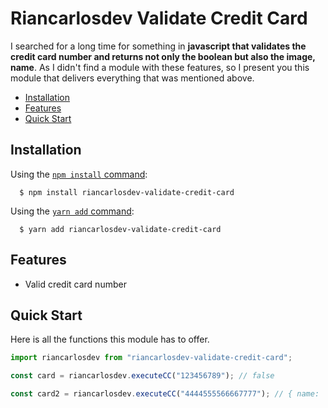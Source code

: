 # Riancarlosdev Validate Credit Card

I searched for a long time for something in **javascript that validates the credit card number and returns not only the boolean but also the image, name**. As I didn't find a module with these features, so I present you this module that delivers everything that was mentioned above.

- [Installation](#installation)
- [Features](#features)
- [Quick Start](#quick-start)

## Installation

Using the
[`npm install` command](https://docs.npmjs.com/getting-started/installing-npm-packages-locally):

```console
  $ npm install riancarlosdev-validate-credit-card
```

Using the
[`yarn add` command](https://classic.yarnpkg.com/lang/en/docs/cli/install/):

```console
  $ yarn add riancarlosdev-validate-credit-card
```

## Features

- Valid credit card number

## Quick Start

Here is all the functions this module has to offer.

```javascript
import riancarlosdev from "riancarlosdev-validate-credit-card";

const card = riancarlosdev.executeCC("123456789"); // false

const card2 = riancarlosdev.executeCC("4444555566667777"); // { name: 'Visa', image: 'https://i.ibb.co/F3L5jkq/visa.jpg' }
```
